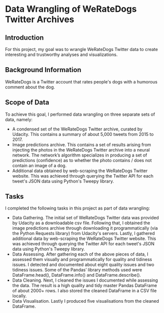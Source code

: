# Data Wrangling of WeRateDogs Twitter Archives

## Introduction
For this project, my goal was to wrangle WeRateDogs Twitter data to create interesting and trustworthy analyses and visualizations.

## Background Information
WeRateDogs is a Twitter account that rates people's dogs with a humorous comment about the dog.

## Scope of Data
To achieve this goal, I performed data wrangling on three separate sets of data, namely:
* A condensed set of the WeRateDogs Twitter archive, curated by Udacity. This contains a summary of about 5,000 tweets from 2015 to 2017.
* Image predictions archive. This contains a set of results arising from injecting the photos in the WeRateDogs Twitter archive into a neural network. The network’s algorithm specializes in producing a set of predictions (confidence) as to whether the photo contains / does not contain an image of a dog.
* Additional data obtained by web-scraping the WeRateDogs Twitter website. This was achieved through querying the Twitter API for each tweet's JSON data using Python's Tweepy library.

## Tasks
I completed the following tasks in this project as part of data wrangling:
* Data Gathering. The initial set of WeRateDogs Twitter data was provided by Udacity as a downloadable csv file. Following that, I obtained the image predictions archive through downloading it programmatically (via the Python Requests library) from Udacity's servers. Lastly, I gathered additional data by web-scraping the WeRateDogs Twitter website. This was achieved through querying the Twitter API for each tweet's JSON data using Python's Tweepy library.
* Data Assessing. After gathering each of the above pieces of data, I assessed them visually and programmatically for quality and tidiness issues. I detected and documented about eight quality issues and two tidiness issues. Some of the Pandas’ library methods used were DataFrame.head(), DataFrame.info() and DataFrame.describe().
* Data Cleaning. Next, I cleaned the issues I documented while assessing the data. The result is a high quality and tidy master Pandas DataFrame of about 2000+ rows. I also stored the cleaned DataFrame in a CSV file locally.
* Data Visualisation. Lastly I produced five visualisations from the cleaned DataFrame.
